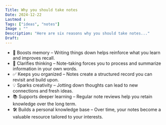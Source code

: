 ```yaml
---
Title: Why you should take notes
Date: 2024-12-22
Lastmod : 
Tags: ["ideas", "notes"]
Image : ""
Description: "Here are six reasons why you should take notes..."
Draft: 
---
```


- 🧠 Boosts memory – Writing things down helps reinforce what you learn and improves recall.
- 🧩 Clarifies thinking – Note-taking forces you to process and summarize information in your own words.
- ✅ Keeps you organized – Notes create a structured record you can revisit and build upon.
- 💡 Sparks creativity – Jotting down thoughts can lead to new connections and fresh ideas.
- 📚 Supports deeper learning – Regular note reviews help you retain knowledge over the long term.
- 🛠️ Builds a personal knowledge base – Over time, your notes become a valuable resource tailored to your interests.